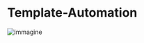# Template-Automation

![immagine](https://github.com/Emanuele94/Template-Automation/assets/34857243/4cbf01f3-13c1-4657-b0a0-e96f1530a4e5)


